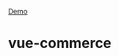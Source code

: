 <a href="https://stupefied-einstein-f329c0.netlify.app/#/" target="_blank">Demo<a/>
# vue-commerce


